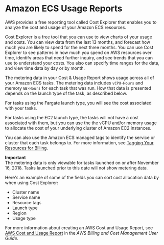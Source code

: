 # Amazon ECS Usage Reports<a name="usage-reports"></a>

AWS provides a free reporting tool called Cost Explorer that enables you to analyze the cost and usage of your Amazon ECS resources\.

Cost Explorer is a free tool that you can use to view charts of your usage and costs\. You can view data from the last 13 months, and forecast how much you are likely to spend for the next three months\. You can use Cost Explorer to see patterns in how much you spend on AWS resources over time, identify areas that need further inquiry, and see trends that you can use to understand your costs\. You also can specify time ranges for the data, and view time data by day or by month\.

The metering data in your Cost & Usage Report shows usage across all of your Amazon ECS tasks\. The metering data includes `vCPU-Hours` and memory `GB-Hours` for each task that was run\. How that data is presented depends on the launch type of the task, as described below\.

For tasks using the Fargate launch type, you will see the cost associated with your tasks\. 

For tasks using the EC2 launch type, the tasks will not have a cost associated with them, but you can use the the vCPU and/or memory usage to allocate the cost of your underlying cluster of Amazon EC2 instances\.

You can also use the Amazon ECS managed tags to identify the service or cluster that each task belongs to\. For more information, see [Tagging Your Resources for Billing](ecs-using-tags.md#tag-resources-for-billing)\.

**Important**  
The metering data is only viewable for tasks launched on or after November 16, 2018\. Tasks launched prior to this date will not show metering data\.

Here's an example of some of the fields you can sort cost allocation data by when using Cost Explorer:
+ Cluster name
+ Service name
+ Resource tags
+ Launch type
+ Region
+ Usage type

For more information about creating an AWS Cost and Usage Report, see [AWS Cost and Usage Report](https://docs.aws.amazon.com/awsaccountbilling/latest/aboutv2/billing-reports-costusage.html) in the *AWS Billing and Cost Management User Guide*\.